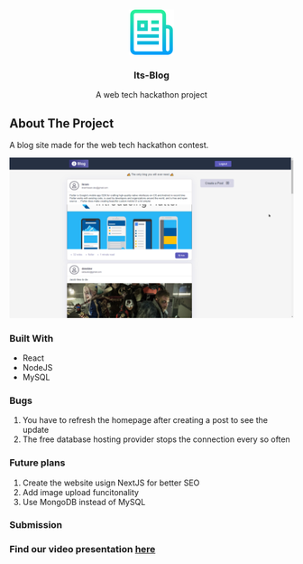 <!-- PROJECT LOGO -->
<br />
<p align="center">
  <a href="https://github.com/github_username/repo_name">
    <img src="images/logo.png" alt="Logo" width="80" height="80">
  </a>

  <h3 align="center">Its-Blog</h3>

  <p align="center">
    A web tech hackathon project
    <br />
  </p>
</p>

## About The Project

A blog site made for the web tech hackathon contest.

![alt text](images/screenshot.png)

### Built With

- React
- NodeJS
- MySQL

### Bugs

1. You have to refresh the homepage after creating a post to see the update
2. The free database hosting provider stops the connection every so often

### Future plans

1. Create the website usign NextJS for better SEO
2. Add image upload funcitonality
3. Use MongoDB instead of MySQL

### Submission

### Find our video presentation [here](https://drive.google.com/file/d/1iKJW-LZ-8muISjlivfbYsO9-0hA27ubQ/view?usp=sharing)
